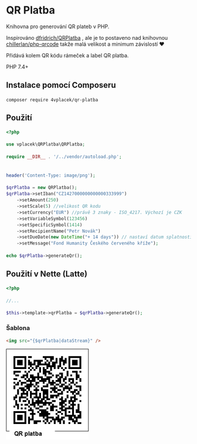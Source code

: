 # QR Platba

Knihovna pro generování QR plateb v PHP. 

Inspirováno [dfridrich/QRPlatba](https://github.com/dfridrich/QRPlatba) , ale je to postaveno nad knihovnou [chillerlan/php-qrcode](https://github.com/chillerlan/php-qrcode) takže malá velikost a minimum závislostí :heart:


Přidává kolem QR kódu rámeček a label QR platba.

PHP 7.4+

## Instalace pomocí Composeru

`composer require 4vplacek/qr-platba`

## Použití

```php
<?php

use vplacek\QRPlatba\QRPlatba;

require __DIR__ . '/../vendor/autoload.php';


header('Content-Type: image/png');

$qrPlatba = new QRPlatba();
$qrPlatba->setIban("CZ1427000000000000333999")
	->setAmount(250)
	->setScale(5) //velikost QR kodu
	->setCurrency("EUR") //právě 3 znaky - ISO_4217. Výchozí je CZK
	->setVariableSymbol(123456)
	->setSpecificSymbol(1414)
	->setRecipientName("Petr Novák")
	->setDueDate(new DateTime("+ 14 days")) // nastaví datum splatnosti. Nedoporučuju používat. Banka zařadí platbu mezi plánované platby a klient nebude vědět, jestli ji odeslal
	->setMessage("Fond Humanity Českého červeného kříže");

echo $qrPlatba->generateQr();

```

## Použití v Nette (Latte)

```php
<?php

//...

$this->template->qrPlatba = $qrPlatba->generateQr();
```

### Šablona

```html
<img src="{$qrPlatba|dataStream}" />
```

![Ukázka](qr_example.png)
